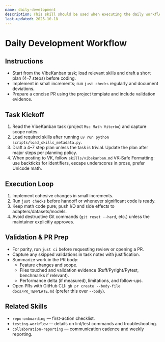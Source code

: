 ```yaml
---
name: daily-development
description: This skill should be used when executing the daily workflow, planning tasks, and preparing PRs.
last-updated: 2025-10-18
---
```


# Daily Development Workflow

## Instructions
- Start from the VibeKanban task; load relevant skills and draft a short plan (4–7 steps) before coding.
- Implement in small increments; run `just checks` regularly and document deviations.
- Prepare a concise PR using the project template and include validation evidence.

## Task Kickoff

1. Read the VibeKanban task (project `Msc Math Viterbo`) and capture scope notes.
2. Load required skills after running `uv run python scripts/load_skills_metadata.py`.
3. Draft a 4–7 step plan unless the task is trivial. Update the plan after major steps per planning policy.
4. When posting to VK, follow `skills/vibekanban.md` VK‑Safe Formatting: use backticks for identifiers, escape underscores in prose, prefer Unicode math.

## Execution Loop

1. Implement cohesive changes in small increments.
2. Run `just checks` before handoff or whenever significant code is ready.
3. Keep math code pure; push I/O and side effects to adapters/datasets/models.
4. Avoid destructive Git commands (`git reset --hard`, etc.) unless the maintainer explicitly approves.

## Validation & PR Prep

- For parity, run `just ci` before requesting review or opening a PR.
- Capture any skipped validations in task notes with justification.
- Summarize work in the PR body:
  - Feature changes and scope.
  - Files touched and validation evidence (Ruff/Pyright/Pytest, benchmarks if relevant).
  - Performance delta (if measured), limitations, and follow-ups.
 - Open PRs with GitHub CLI: `gh pr create --body-file docs/PR_TEMPLATE.md` (prefer this over `--body`).

## Related Skills

- `repo-onboarding` — first-action checklist.
- `testing-workflow` — details on lint/test commands and troubleshooting.
- `collaboration-reporting` — communication cadence and weekly reporting.
